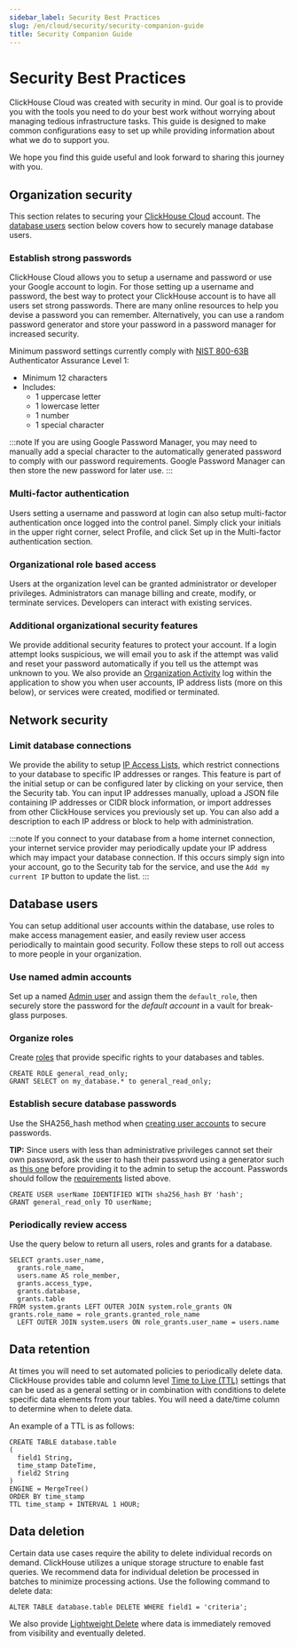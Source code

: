 ```yaml
---
sidebar_label: Security Best Practices
slug: /en/cloud/security/security-companion-guide
title: Security Companion Guide
---
```

# Security Best Practices

ClickHouse Cloud was created with security in mind. Our goal is to provide you with the tools you need to do your best work without worrying about
managing tedious infrastructure tasks. This guide is designed to make common configurations easy to set up while providing information about
what we do to support you.

We hope you find this guide useful and look forward to sharing this journey with you.

## Organization security
This section relates to securing your [ClickHouse Cloud](https://clickhouse.cloud/) account. The [database users](#database-users) section below covers how to securely manage database users.

### Establish strong passwords
ClickHouse Cloud allows you to setup a username and password or use your Google account to login. For those setting up a username and password, the
best way to protect your ClickHouse account is to have all users set strong passwords. There are many online resources to help you devise a password
you can remember. Alternatively, you can use a random password generator and store your password in a password manager for increased security.

Minimum password settings currently comply with [NIST 800-63B](https://pages.nist.gov/800-63-3/sp800-63b.html#sec4) Authenticator Assurance Level 1:
- Minimum 12 characters
- Includes:
   - 1 uppercase letter
   - 1 lowercase letter
   - 1 number
   - 1 special character

:::note
If you are using Google Password Manager, you may need to manually add a special character to the automatically generated password
to comply with our password requirements. Google Password Manager can then store the new password for later use.
:::

### Multi-factor authentication
Users setting a username and password at login can also setup multi-factor authentication once logged into the control panel. Simply click your
initials in the upper right corner, select Profile, and click Set up in the Multi-factor authentication section.

### Organizational role based access
Users at the organization level can be granted administrator or developer privileges. Administrators can manage billing and create, modify, or
terminate services. Developers can interact with existing services.

### Additional organizational security features
We provide additional security features to protect your account. If a login attempt looks suspicious, we will email you to ask if the attempt was
valid and reset your password automatically if you tell us the attempt was unknown to you. We also provide an [Organization Activity](/docs/en/cloud/security/activity-log.md) log within the application to show you when user accounts, IP address lists (more on this below), or services were created, modified or terminated.

## Network security
### Limit database connections
We provide the ability to setup [IP Access Lists](/docs/en/cloud/security/ip-access-list.md), which restrict connections to your database to
specific IP addresses or ranges. This feature is part of the initial setup or can be configured later by clicking on your service, then the Security tab. You can input IP addresses manually, upload a JSON file containing IP addresses or CIDR block information, or import addresses from other ClickHouse services you previously set up. You can also add a description to each IP address or block to help with administration.

:::note
If you connect to your database from a home internet connection, your internet service provider may periodically update your IP address which may impact your database connection. If this occurs simply sign into your account, go to the Security tab for the service, and use the `Add my current IP` button to update the list.
:::

## Database users
You can setup additional user accounts within the database, use roles to make access management easier, and easily review user access periodically
to maintain good security. Follow these steps to roll out access to more people in your organization.

### Use named admin accounts
Set up a named [Admin user](/docs/en/cloud/manage/users-and-roles.md/#admin-user) and assign them the `default_role`, then securely store the password for the _default account_ in a vault for break-glass purposes.

### Organize roles
Create [roles](/docs/en/sql-reference/statements/create/role.md) that provide specific rights to your databases and tables.
```
CREATE ROLE general_read_only;
GRANT SELECT on my_database.* to general_read_only;
```
### Establish secure database passwords
Use the SHA256_hash method when [creating user accounts](/docs/en/sql-reference/statements/create/user.md) to secure passwords.

**TIP:** Since users with less than administrative privileges cannot set their own password, ask the user to hash their password using a generator
such as [this one](https://tools.keycdn.com/sha256-online-generator) before providing it to the admin to setup the account. Passwords should follow the [requirements](#establish-strong-passwords) listed above.

```
CREATE USER userName IDENTIFIED WITH sha256_hash BY 'hash';
GRANT general_read_only TO userName;
```
### Periodically review access
Use the query below to return all users, roles and grants for a database.

```
SELECT grants.user_name,
  grants.role_name,
  users.name AS role_member,
  grants.access_type,
  grants.database,
  grants.table
FROM system.grants LEFT OUTER JOIN system.role_grants ON grants.role_name = role_grants.granted_role_name
  LEFT OUTER JOIN system.users ON role_grants.user_name = users.name
```

## Data retention
At times you will need to set automated policies to periodically delete data. ClickHouse provides table and column level [Time to Live (TTL)](/docs/en/engines/table-engines/mergetree-family/mergetree.md/#table_engine-mergetree-ttl) settings that can be used as a general setting or in combination with conditions to delete specific data elements from your tables. You will need a date/time column to determine when to delete data.

An example of a TTL is as follows:
```
CREATE TABLE database.table
(
  field1 String,
  time_stamp DateTime,
  field2 String
)
ENGINE = MergeTree()
ORDER BY time_stamp
TTL time_stamp + INTERVAL 1 HOUR;
```

## Data deletion
Certain data use cases require the ability to delete individual records on demand. ClickHouse utilizes a unique storage structure to enable fast queries. We recommend data for individual deletion be processed in batches to minimize processing actions. Use the following command to delete data:
```
ALTER TABLE database.table DELETE WHERE field1 = 'criteria';
```
We also provide [Lightweight Delete](/docs/en/sql-reference/statements/delete.md/#lightweight-delete-internals) where data is immediately removed from visibility and eventually deleted.
